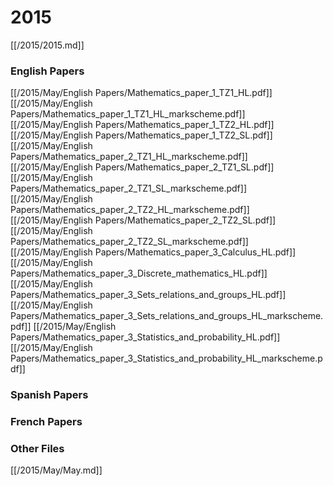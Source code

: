 # 2015

[[/2015/2015.md]]

### English Papers
[[/2015/May/English Papers/Mathematics_paper_1_TZ1_HL.pdf]]
[[/2015/May/English Papers/Mathematics_paper_1_TZ1_HL_markscheme.pdf]]
[[/2015/May/English Papers/Mathematics_paper_1_TZ2_HL.pdf]]
[[/2015/May/English Papers/Mathematics_paper_1_TZ2_SL.pdf]]
[[/2015/May/English Papers/Mathematics_paper_2_TZ1_HL_markscheme.pdf]]
[[/2015/May/English Papers/Mathematics_paper_2_TZ1_SL.pdf]]
[[/2015/May/English Papers/Mathematics_paper_2_TZ1_SL_markscheme.pdf]]
[[/2015/May/English Papers/Mathematics_paper_2_TZ2_HL_markscheme.pdf]]
[[/2015/May/English Papers/Mathematics_paper_2_TZ2_SL.pdf]]
[[/2015/May/English Papers/Mathematics_paper_2_TZ2_SL_markscheme.pdf]]
[[/2015/May/English Papers/Mathematics_paper_3_Calculus_HL.pdf]]
[[/2015/May/English Papers/Mathematics_paper_3_Discrete_mathematics_HL.pdf]]
[[/2015/May/English Papers/Mathematics_paper_3_Sets_relations_and_groups_HL.pdf]]
[[/2015/May/English Papers/Mathematics_paper_3_Sets_relations_and_groups_HL_markscheme.pdf]]
[[/2015/May/English Papers/Mathematics_paper_3_Statistics_and_probability_HL.pdf]]
[[/2015/May/English Papers/Mathematics_paper_3_Statistics_and_probability_HL_markscheme.pdf]]
### Spanish Papers
### French Papers

### Other Files
[[/2015/May/May.md]]
